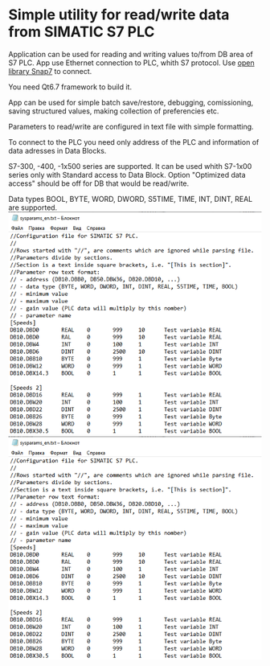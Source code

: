 # Simple utility for read/write data from SIMATIC S7 PLC

Application can be used for reading and writing values to/from DB area of S7 PLC.
App use Ethernet connection to PLC, whith S7 protocol. Use [open library Snap7](https://snap7.sourceforge.net/) to connect.  

You need Qt6.7 framework to build it. 

App can be used for simple batch save/restore, debugging, comissioning, saving structured values, making collection of preferencies etc.

Parameters to read/write are configured in text file with simple formatting.

To connect to the PLC you need only address of the PLC and information of data adresses in Data Blocks.

S7-300, -400, -1x500 series are supported. 
It can be used whith S7-1x00 series only with Standard access to Data Block. Option "Optimized data access" should be off for DB that would be read/write.

Data types BOOL, BYTE, WORD, DWORD, S5TIME, TIME, INT, DINT, REAL are supported.
![Application window](https://github.com/jkapter/S7_PLC_simple_DB_rw/blob/master/src/img/sysparams_e.png)
![Parameters file](https://github.com/jkapter/S7_PLC_simple_DB_rw/blob/master/src/img/sysparams_e.png)
